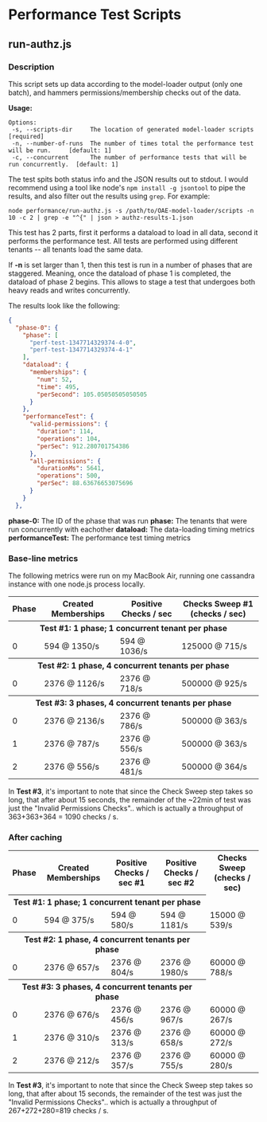 # Performance Test Scripts

## run-authz.js

### Description

This script sets up data according to the model-loader output (only one batch), and hammers permissions/membership checks out of the data.

**Usage:**

```
Options:
 -s, --scripts-dir     The location of generated model-loader scripts                  [required]
 -n, --number-of-runs  The number of times total the performance test will be run.     [default: 1]
 -c, --concurrent      The number of performance tests that will be run concurrently.  [default: 1]
```

The test spits both status info and the JSON results out to stdout. I would recommend using a tool like node's `npm install -g jsontool` to pipe the results, and also filter out the results using `grep`. For example:

`node performance/run-authz.js -s /path/to/OAE-model-loader/scripts -n 10 -c 2 | grep -e "^{" | json > authz-results-1.json`

This test has 2 parts, first it performs a dataload to load in all data, second it performs the performance test. All tests are performed using different tenants -- all tenants load the same data.

If **-n** is set larger than 1, then this test is run in a number of phases that are staggered. Meaning, once the dataload of phase 1 is completed, the dataload of phase 2 begins. This allows to stage a test that undergoes both heavy reads and writes concurrently.

The results look like the following:

```json
{
  "phase-0": {
    "phase": [
      "perf-test-1347714329374-4-0",
      "perf-test-1347714329374-4-1"
    ],
    "dataload": {
      "memberships": {
        "num": 52,
        "time": 495,
        "perSecond": 105.05050505050505
      }
    },
    "performanceTest": {
      "valid-permissions": {
        "duration": 114,
        "operations": 104,
        "perSec": 912.280701754386
      },
      "all-permissions": {
        "durationMs": 5641,
        "operations": 500,
        "perSec": 88.63676653075696
      }
    }
  },
```

**phase-0:** The ID of the phase that was run
**phase:** The tenants that were run concurrently with eachother
**dataload:** The data-loading timing metrics
**performanceTest:** The performance test timing metrics

### Base-line metrics

The following metrics were run on my MacBook Air, running one cassandra instance with one node.js process locally.

<table>
  <tr>
    <th>Phase</th>
    <th>Created Memberships</th>
    <th>Positive Checks / sec</th>
    <th>Checks Sweep #1 (checks / sec)</th>
  </tr>
  <tr>
    <th colspan="4">Test #1: 1 phase; 1 concurrent tenant per phase</th>
  </tr>
  <tr>
    <td>0</td>
    <td>594 @ 1350/s</td>
    <td>594 @ 1036/s</td>
    <td>125000 @ 715/s</td>
  </tr>
  <tr>
    <th colspan="4">Test #2: 1 phase, 4 concurrent tenants per phase</th>
  </tr>
  <tr>
    <td>0</td>
    <td>2376 @ 1126/s</td>
    <td>2376 @ 718/s</td>
    <td>500000 @ 925/s</td>
  </tr>
  <tr>
    <th colspan="4">Test #3: 3 phases, 4 concurrent tenants per phase</th>
  </tr>
  <tr>
    <td>0</td>
    <td>2376 @ 2136/s</td>
    <td>2376 @ 786/s</td>
    <td>500000 @ 363/s</td>
  </tr>
  <tr>
    <td>1</td>
    <td>2376 @ 787/s</td>
    <td>2376 @ 556/s</td>
    <td>500000 @ 363/s</td>
  </tr>
  <tr>
    <td>2</td>
    <td>2376 @ 556/s</td>
    <td>2376 @ 481/s</td>
    <td>500000 @ 364/s</td>
  </tr>
</table>

In **Test #3**, it's important to note that since the Check Sweep step takes so long, that after about 15 seconds, the remainder of the ~22min of test was just the "Invalid Permissions Checks".. which is actually a throughput of 363+363+364 = 1090 checks / s.

### After caching

<table>
  <tr>
    <th>Phase</th>
    <th>Created Memberships</th>
    <th>Positive Checks / sec #1</th>
    <th>Positive Checks / sec #2</th>
    <th>Checks Sweep (checks / sec)</th>
  </tr>
  <tr>
    <th colspan="4">Test #1: 1 phase; 1 concurrent tenant per phase</th>
  </tr>
  <tr>
    <td>0</td>
    <td>594 @ 375/s</td>
    <td>594 @ 580/s</td>
    <td>594 @ 1181/s</td>
    <td>15000 @ 539/s</td>
  </tr>
  <tr>
    <th colspan="4">Test #2: 1 phase, 4 concurrent tenants per phase</th>
  </tr>
  <tr>
    <td>0</td>
    <td>2376 @ 657/s</td>
    <td>2376 @ 804/s</td>
    <td>2376 @ 1980/s</td>
    <td>60000 @ 788/s</td>
  </tr>
  <tr>
    <th colspan="4">Test #3: 3 phases, 4 concurrent tenants per phase</th>
  </tr>
  <tr>
    <td>0</td>
    <td>2376 @ 676/s</td>
    <td>2376 @ 456/s</td>
    <td>2376 @ 967/s</td>
    <td>60000 @ 267/s</td>
  </tr>
  <tr>
    <td>1</td>
    <td>2376 @ 310/s</td>
    <td>2376 @ 313/s</td>
    <td>2376 @ 658/s</td>
    <td>60000 @ 272/s</td>
  </tr>
  <tr>
    <td>2</td>
    <td>2376 @ 212/s</td>
    <td>2376 @ 357/s</td>
    <td>2376 @ 755/s</td>
    <td>60000 @ 280/s</td>
  </tr>
</table>

In **Test #3**, it's important to note that since the Check Sweep step takes so long, that after about 15 seconds, the remainder of the test was just the "Invalid Permissions Checks".. which is actually a throughput of 267+272+280=819 checks / s.
